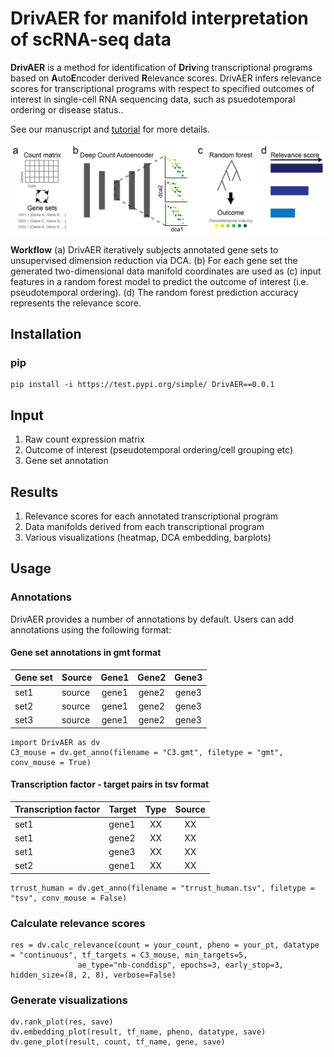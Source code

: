 # DrivAER for manifold interpretation of scRNA-seq data
**DrivAER** is a method for identification of **Driv**ing transcriptional programs based on **A**uto**E**ncoder derived **R**elevance scores. 
DrivAER infers relevance scores for transcriptional programs with respect to specified outcomes of interest in single-cell RNA sequencing data, such as psuedotemporal ordering or disease status..

See our manuscript and [tutorial](https://github.com/lkmklsmn/TFscoring/blob/master/DrivAER_Tutorial.ipynb) for more details.

<p align="center"> 
<img src="Figure1.PNG">
</p>

**Workflow** (a) DrivAER iteratively subjects annotated gene sets to unsupervised dimension reduction via DCA. (b) For each gene set the generated two-dimensional data manifold coordinates are used as (c) input features in a random forest model to predict the outcome of interest (i.e. pseudotemporal ordering). (d) The random forest prediction accuracy represents the relevance score. 


## Installation
### pip
	pip install -i https://test.pypi.org/simple/ DrivAER==0.0.1

## Input
1. Raw count expression matrix
2. Outcome of interest (pseudotemporal ordering/cell grouping etc)
3. Gene set annotation

## Results
1. Relevance scores for each annotated transcriptional program
2. Data manifolds derived from each transcriptional program
3. Various visualizations (heatmap, DCA embedding, barplots)

## Usage

### Annotations
DrivAER provides a number of annotations by default. Users can add annotations using the following format:
#### Gene set annotations in gmt format
| Gene set | Source | Gene1 | Gene2 | Gene3|
| ---------- | ---------- |  :----:  |  :----:  |  :----:  | 
| set1 | source | gene1 | gene2 | gene3 |
| set2 | source | gene1 | gene2 | gene3 |
| set3 | source | gene1 | gene2 | gene3 |
	import DrivAER as dv
	C3_mouse = dv.get_anno(filename = "C3.gmt", filetype = "gmt", conv_mouse = True)
#### Transcription factor - target pairs in tsv format
| Transcription factor | Target | Type | Source|
| ---------- | ---------- |  :----:  |  :----:  | 
| set1 | gene1 | XX | XX |
| set1 | gene2 | XX | XX |
| set1 | gene3 | XX | XX |
| set2 | gene1 | XX | XX |
	trrust_human = dv.get_anno(filename = "trrust_human.tsv", filetype = "tsv", conv_mouse = False)
### Calculate relevance scores
	res = dv.calc_relevance(count = your_count, pheno = your_pt, datatype = "continuous", tf_targets = C3_mouse, min_targets=5,
                   ae_type="nb-conddisp", epochs=3, early_stop=3, hidden_size=(8, 2, 8), verbose=False)
### Generate visualizations
	dv.rank_plot(res, save)
	dv.embedding_plot(result, tf_name, pheno, datatype, save)
	dv.gene_plot(result, count, tf_name, gene, save)
